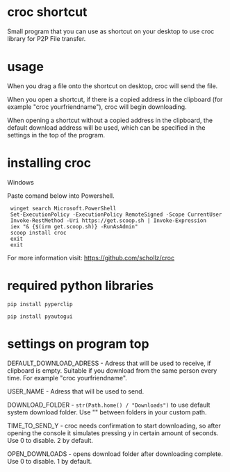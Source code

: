 # croc shortcut
Small program that you can use as shortcut on your desktop to use croc library for P2P File transfer.

# usage
When you drag a file onto the shortcut on desktop, croc will send the file.

When you open a shortcut, if there is a copied address in the clipboard (for example "croc yourfriendname"), croc will begin downloading.

When opening a shortcut without a copied address in the clipboard, the default download address will be used, which can be specified in the settings in the top of the program.

# installing croc
Windows

   Paste comand below into Powershell.
   ```
    winget search Microsoft.PowerShell
    Set-ExecutionPolicy -ExecutionPolicy RemoteSigned -Scope CurrentUser
    Invoke-RestMethod -Uri https://get.scoop.sh | Invoke-Expression
    iex "& {$(irm get.scoop.sh)} -RunAsAdmin"
    scoop install croc
    exit
    exit
   ```
For more information visit: https://github.com/schollz/croc


# required python libraries
```pip install pyperclip```

```pip install pyautogui```

# settings on program top
DEFAULT_DOWNLOAD_ADRESS - Adress that will be used to receive, if clipboard is empty. Suitable if you download from the same person every time. For example "croc yourfriendname".

USER_NAME - Adress that will be used to send.

DOWNLOAD_FOLDER - ```str(Path.home() / "Downloads")``` to use default system download folder. Use "\" between folders in your custom path.

TIME_TO_SEND_Y - croc needs confirmation to start downloading, so after opening the console it simulates pressing y in certain amount of seconds. Use 0 to disable. 2 by default.

OPEN_DOWNLOADS - opens download folder after downloading complete. Use 0 to disable. 1 by default.
